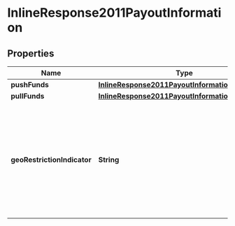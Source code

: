 
# InlineResponse2011PayoutInformation

## Properties
Name | Type | Description | Notes
------------ | ------------- | ------------- | -------------
**pushFunds** | [**InlineResponse2011PayoutInformationPushFunds**](InlineResponse2011PayoutInformationPushFunds.md) |  |  [optional]
**pullFunds** | [**InlineResponse2011PayoutInformationPullFunds**](InlineResponse2011PayoutInformationPullFunds.md) |  |  [optional]
**geoRestrictionIndicator** | **String** | This field indicates if the recipient issuer can accept transactions from the originator country. Possible values:   - &#x60;Y&#x60;   - &#x60;N&#x60;  |  [optional]



